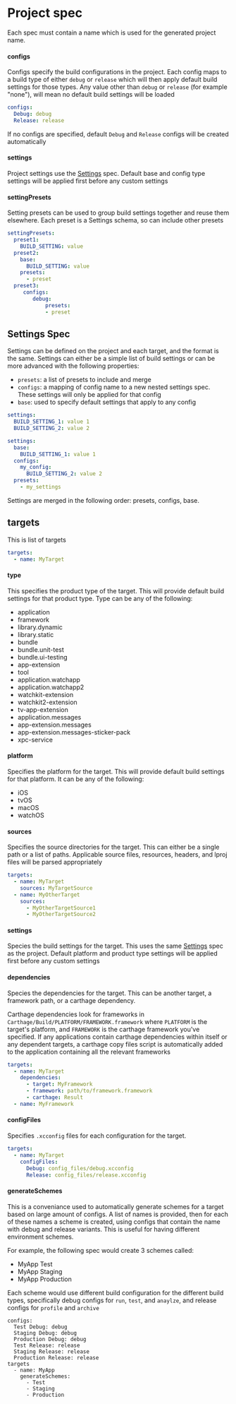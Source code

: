 # Project spec
Each spec must contain a name which is used for the generated project name.

#### configs
Configs specify the build configurations in the project.
Each config maps to a build type of either `debug` or `release` which will then apply default build settings for those types. Any value other than `debug` or `release` (for example "none"), will mean no default build settings will be loaded
```yaml
configs:
  Debug: debug
  Release: release
```
If no configs are specified, default `Debug` and `Release` configs will be created automatically

#### settings
Project settings use the [Settings](#settings-spec) spec. Default base and config type settings will be applied first before any custom settings

#### settingPresets
Setting presets can be used to group build settings together and reuse them elsewhere. Each preset is a Settings schema, so can include other presets

```yaml
settingPresets:
  preset1:
    BUILD_SETTING: value
  preset2:
    base:
      BUILD_SETTING: value
    presets:
      - preset
  preset3:
     configs:
        debug:
        	presets:
            - preset
```

## Settings Spec
Settings can be defined on the project and each target, and the format is the same. Settings can either be a simple list of build settings or can be more advanced with the following properties:

- `presets`: a list of presets to include and merge
- `configs`: a mapping of config name to a new nested settings spec. These settings will only be applied for that config
- `base`: used to specify default settings that apply to any config

```yaml
settings:
  BUILD_SETTING_1: value 1
  BUILD_SETTING_2: value 2
```

```yaml
settings:
  base:
    BUILD_SETTING_1: value 1
  configs:
    my_config:
      BUILD_SETTING_2: value 2
  presets:
    - my_settings
```

Settings are merged in the following order: presets, configs, base.

## targets
This is list of targets

```yaml
targets:
  - name: MyTarget
```
#### type
This specifies the product type of the target. This will provide default build settings for that product type. Type can be any of the following:
- application
- framework
- library.dynamic
- library.static
- bundle
- bundle.unit-test
- bundle.ui-testing
- app-extension
- tool
- application.watchapp
- application.watchapp2
- watchkit-extension
- watchkit2-extension
- tv-app-extension
- application.messages
- app-extension.messages
- app-extension.messages-sticker-pack
- xpc-service

#### platform
Specifies the platform for the target. This will provide default build settings for that platform. It can be any of the following:
- iOS
- tvOS
- macOS
- watchOS

#### sources
Specifies the source directories for the target. This can either be a single path or a list of paths. Applicable source files, resources, headers, and lproj files will be parsed appropriately

```yaml
targets:
  - name: MyTarget
    sources: MyTargetSource
  - name: MyOtherTarget
    sources:
      - MyOtherTargetSource1
      - MyOtherTargetSource2
```

#### settings
Species the build settings for the target. This uses the same [Settings](#settings-spec) spec as the project. Default platform and product type settings will be applied first before any custom settings

#### dependencies
Species the dependencies for the target. This can be another target, a framework path, or a carthage dependency.

Carthage dependencies look for frameworks in `Carthage/Build/PLATFORM/FRAMEWORK.framework` where `PLATFORM` is the target's platform, and `FRAMEWORK` is the carthage framework you've specified.
If any applications contain carthage dependencies within itself or any dependent targets, a carthage copy files script is automatically added to the application containing all the relevant frameworks

```yaml
targets:
  - name: MyTarget
    dependencies:
      - target: MyFramework
      - framework: path/to/framework.framework
      - carthage: Result  
  - name: MyFramework
```

#### configFiles
Specifies `.xcconfig` files for each configuration for the target.

```yaml
targets:
  - name: MyTarget
    configFiles:
      Debug: config_files/debug.xcconfig
      Release: config_files/release.xcconfig
```

#### generateSchemes
This is a conveniance used to automatically generate schemes for a target based on large amount of configs. A list of names is provided, then for each of these names a scheme is created, using configs that contain the name with debug and release variants. This is useful for having different environment schemes.

For example, the following spec would create 3 schemes called:

- MyApp Test
- MyApp Staging
- MyApp Production

Each scheme would use different build configuration for the different build types, specifically debug configs for `run`, `test`, and `anaylze`, and release configs for `profile` and `archive`

```
configs:
  Test Debug: debug
  Staging Debug: debug
  Production Debug: debug
  Test Release: release
  Staging Release: release
  Production Release: release
targets
  - name: MyApp
    generateSchemes:
      - Test
      - Staging
      - Production
```
